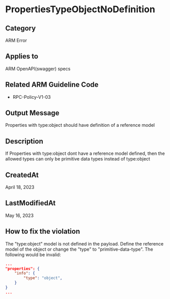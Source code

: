 # PropertiesTypeObjectNoDefinition

## Category

ARM Error

## Applies to

ARM OpenAPI(swagger) specs

## Related ARM Guideline Code

- RPC-Policy-V1-03

## Output Message

Properties with type:object should have definition of a reference model

## Description

If Properties with type:object dont have a reference model defined, then the allowed types can only be primitive data types instead of type:object

## CreatedAt

April 18, 2023

## LastModifiedAt

May 16, 2023

## How to fix the violation

The "type:object" model is not defined in the payload.
Define the reference model of the object or change the "type" to "primitive-data-type".
The following would be invalid:

```json
...
"properties": {
    "info": {
        "type": "object",
    }
}
...
```
